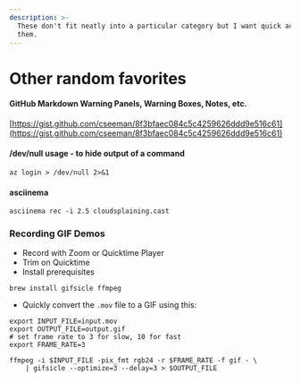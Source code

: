 ```yaml
---
description: >-
  These don't fit neatly into a particular category but I want quick access to
  them.
---
```


# Other random favorites

#### GitHub Markdown Warning Panels, Warning Boxes, Notes, etc.

[https://gist.github.com/cseeman/8f3bfaec084c5c4259626ddd9e516c61](https://gist.github.com/cseeman/8f3bfaec084c5c4259626ddd9e516c61)

#### /dev/null usage - to hide output of a command

```
az login > /dev/null 2>&1
```

####  asciinema

```
asciinema rec -i 2.5 cloudsplaining.cast
```

### Recording GIF Demos

* Record with Zoom or Quicktime Player
* Trim on Quicktime
* Install prerequisites

```
brew install gifsicle ffmpeg
```

* Quickly convert the `.mov` file to a GIF using this:

```
export INPUT_FILE=input.mov
export OUTPUT_FILE=output.gif
# set frame rate to 3 for slow, 10 for fast
export FRAME_RATE=3

ffmpeg -i $INPUT_FILE -pix_fmt rgb24 -r $FRAME_RATE -f gif - \
    | gifsicle --optimize=3 --delay=3 > $OUTPUT_FILE
```

